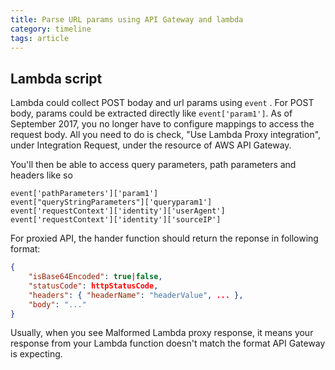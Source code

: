 ```yaml
---
title: Parse URL params using API Gateway and lambda
category: timeline
tags: article
---
```


## Lambda script
Lambda could collect POST boday and url params using `event` . For POST body, params could be extracted directly like `event['param1']`. 
As of September 2017, you no longer have to configure mappings to access the request body. 
All you need to do is check, "Use Lambda Proxy integration", under Integration Request, under the resource of AWS API Gateway.

You'll then be able to access query parameters, path parameters and headers like so
```
event['pathParameters']['param1']
event["queryStringParameters"]['queryparam1']
event['requestContext']['identity']['userAgent']
event['requestContext']['identity']['sourceIP']
```

For proxied API, the hander function should return the reponse in following format:
```json
{
    "isBase64Encoded": true|false,
    "statusCode": httpStatusCode,
    "headers": { "headerName": "headerValue", ... },
    "body": "..."
}
```
Usually, when you see Malformed Lambda proxy response, it means your response from your Lambda function doesn't match the format API Gateway is expecting. 